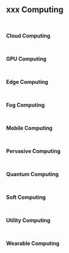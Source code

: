 ## xxx Computing ##

<br>

**Cloud Computing**

<br>

**GPU Computing**

<br>

**Edge Computing**

<br>

**Fog Computing**

<br>

**Mobile Computing**

<br>

**Pervasive Computing**

<br>

**Quantum Computing**

<br>

**Soft Computing**

<br>

**Utility Computing**

<br>

**Wearable Computing**

<br>
